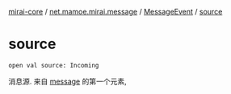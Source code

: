[mirai-core](../../index.md) / [net.mamoe.mirai.message](../index.md) / [MessageEvent](index.md) / [source](./source.md)

# source

`open val source: Incoming`

消息源. 来自 [message](message.md) 的第一个元素,

